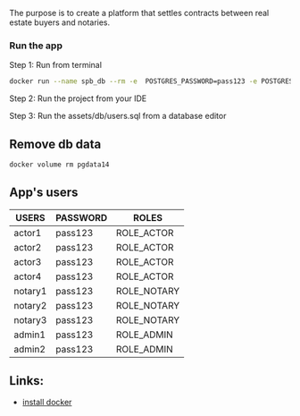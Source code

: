 The purpose is to create a platform that settles contracts between real estate buyers and notaries.

### Run the app

Step 1: Run from terminal
```bash
docker run --name spb_db --rm -e  POSTGRES_PASSWORD=pass123 -e POSTGRES_DB=taxSys --net=host -v pgdata14:/var/lib/postgresql/data  -d postgres:14
```
Step 2: Run the project from your IDE

Step 3: Run the assets/db/users.sql from a database editor

## Remove db data
```bash
docker volume rm pgdata14
```

## App's users
| USERS   | PASSWORD | ROLES       |
|---------|----------|-------------|
| actor1  | pass123  | ROLE_ACTOR  |
| actor2  | pass123  | ROLE_ACTOR  |
| actor3  | pass123  | ROLE_ACTOR  |
| actor4  | pass123  | ROLE_ACTOR  |
| notary1 | pass123  | ROLE_NOTARY |
| notary2 | pass123  | ROLE_NOTARY |
| notary3 | pass123  | ROLE_NOTARY |
| admin1  | pass123  | ROLE_ADMIN  |
| admin2  | pass123  | ROLE_ADMIN  |



## Links:
* [install docker](https://tinyurl.com/2m3bhahn)
